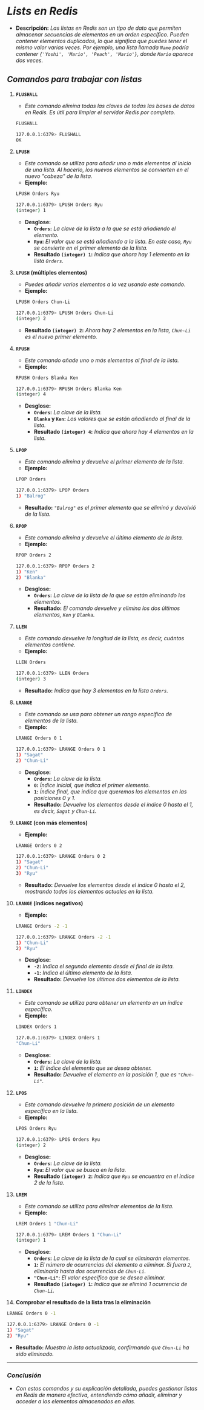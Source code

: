 <!-- Autor: Daniel Benjamin Perez Morales -->
<!-- GitHub: https://github.com/D4nitrix13 -->
<!-- Correo electrónico: danielperezdev@proton.me -->

# ***Lists en Redis***

- **Descripción:** *Las listas en Redis son un tipo de dato que permiten almacenar secuencias de elementos en un orden específico. Pueden contener elementos duplicados, lo que significa que puedes tener el mismo valor varias veces. Por ejemplo, una lista llamada `Name` podría contener `{'Yoshi', 'Mario', 'Peach', 'Mario'}`, donde `Mario` aparece dos veces.*

## ***Comandos para trabajar con listas***

1. **`FLUSHALL`**
   - *Este comando elimina todas las claves de todas las bases de datos en Redis. Es útil para limpiar el servidor Redis por completo.*

   ```bash
   FLUSHALL
   ```

   ```bash
   127.0.0.1:6379> FLUSHALL
   OK
   ```

2. **`LPUSH`**
   - *Este comando se utiliza para añadir uno o más elementos al inicio de una lista. Al hacerlo, los nuevos elementos se convierten en el nuevo "cabeza" de la lista.*
   - **Ejemplo:**

   ```bash
   LPUSH Orders Ryu
   ```

   ```bash
   127.0.0.1:6379> LPUSH Orders Ryu
   (integer) 1
   ```

   - **Desglose:**
     - **`Orders`:** *La clave de la lista a la que se está añadiendo el elemento.*
     - **`Ryu`:** *El valor que se está añadiendo a la lista. En este caso, `Ryu` se convierte en el primer elemento de la lista.*
     - **Resultado `(integer) 1`:** *Indica que ahora hay 1 elemento en la lista `Orders`.*

3. **`LPUSH` (múltiples elementos)**
   - *Puedes añadir varios elementos a la vez usando este comando.*
   - **Ejemplo:**

   ```bash
   LPUSH Orders Chun-Li
   ```

   ```bash
   127.0.0.1:6379> LPUSH Orders Chun-Li
   (integer) 2
   ```

   - **Resultado `(integer) 2`:** *Ahora hay 2 elementos en la lista, `Chun-Li` es el nuevo primer elemento.*

4. **`RPUSH`**
   - *Este comando añade uno o más elementos al final de la lista.*
   - **Ejemplo:**

   ```bash
   RPUSH Orders Blanka Ken
   ```

   ```bash
   127.0.0.1:6379> RPUSH Orders Blanka Ken
   (integer) 4
   ```

   - **Desglose:**
     - **`Orders`:** *La clave de la lista.*
     - **`Blanka` y `Ken`:** *Los valores que se están añadiendo al final de la lista.*
     - **Resultado `(integer) 4`:** *Indica que ahora hay 4 elementos en la lista.*

5. **`LPOP`**
   - *Este comando elimina y devuelve el primer elemento de la lista.*
   - **Ejemplo:**

   ```bash
   LPOP Orders
   ```

   ```bash
   127.0.0.1:6379> LPOP Orders
   1) "Balrog"
   ```

   - **Resultado:** *`"Balrog"` es el primer elemento que se eliminó y devolvió de la lista.*

6. **`RPOP`**
   - *Este comando elimina y devuelve el último elemento de la lista.*
   - **Ejemplo:**

   ```bash
   RPOP Orders 2
   ```

   ```bash
   127.0.0.1:6379> RPOP Orders 2
   1) "Ken"
   2) "Blanka"
   ```

   - **Desglose:**
     - **`Orders`:** *La clave de la lista de la que se están eliminando los elementos.*
     - **Resultado:** *El comando devuelve y elimina los dos últimos elementos, `Ken` y `Blanka`.*

7. **`LLEN`**
   - *Este comando devuelve la longitud de la lista, es decir, cuántos elementos contiene.*
   - **Ejemplo:**

   ```bash
   LLEN Orders
   ```

   ```bash
   127.0.0.1:6379> LLEN Orders
   (integer) 3
   ```

   - **Resultado:** *Indica que hay 3 elementos en la lista `Orders`.*

8. **`LRANGE`**
   - *Este comando se usa para obtener un rango específico de elementos de la lista.*
   - **Ejemplo:**

   ```bash
   LRANGE Orders 0 1
   ```

   ```bash
   127.0.0.1:6379> LRANGE Orders 0 1
   1) "Sagat"
   2) "Chun-Li"
   ```

   - **Desglose:**
     - **`Orders`:** *La clave de la lista.*
     - **`0`:** *Índice inicial, que indica el primer elemento.*
     - **`1`:** *Índice final, que indica que queremos los elementos en las posiciones 0 y 1.*
     - **Resultado:** *Devuelve los elementos desde el índice 0 hasta el 1, es decir, `Sagat` y `Chun-Li`.*

9. **`LRANGE` (con más elementos)**
   - **Ejemplo:**

   ```bash
   LRANGE Orders 0 2
   ```

   ```bash
   127.0.0.1:6379> LRANGE Orders 0 2
   1) "Sagat"
   2) "Chun-Li"
   3) "Ryu"
   ```

   - **Resultado:** *Devuelve los elementos desde el índice 0 hasta el 2, mostrando todos los elementos actuales en la lista.*

10. **`LRANGE` (índices negativos)**

    - **Ejemplo:**

    ```bash
    LRANGE Orders -2 -1
    ```

    ```bash
    127.0.0.1:6379> LRANGE Orders -2 -1
    1) "Chun-Li"
    2) "Ryu"
    ```

    - **Desglose:**
      - **`-2`:** *Indica el segundo elemento desde el final de la lista.*
      - **`-1`:** *Indica el último elemento de la lista.*
      - **Resultado:** *Devuelve los últimos dos elementos de la lista.*

11. **`LINDEX`**
    - *Este comando se utiliza para obtener un elemento en un índice específico.*
    - **Ejemplo:**

    ```bash
    LINDEX Orders 1
    ```

    ```bash
    127.0.0.1:6379> LINDEX Orders 1
    "Chun-Li"
    ```

    - **Desglose:**
      - **`Orders`:** *La clave de la lista.*
      - **`1`:** *El índice del elemento que se desea obtener.*
      - **Resultado:** *Devuelve el elemento en la posición 1, que es `"Chun-Li"`.*

12. **`LPOS`**
    - *Este comando devuelve la primera posición de un elemento específico en la lista.*
    - **Ejemplo:**

    ```bash
    LPOS Orders Ryu
    ```

    ```bash
    127.0.0.1:6379> LPOS Orders Ryu
    (integer) 2
    ```

    - **Desglose:**
      - **`Orders`:** *La clave de la lista.*
      - **`Ryu`:** *El valor que se busca en la lista.*
      - **Resultado `(integer) 2`:** *Indica que `Ryu` se encuentra en el índice 2 de la lista.*

13. **`LREM`**
    - *Este comando se utiliza para eliminar elementos de la lista.*
    - **Ejemplo:**

    ```bash
    LREM Orders 1 "Chun-Li"
    ```

    ```bash
    127.0.0.1:6379> LREM Orders 1 "Chun-Li"
    (integer) 1
    ```

    - **Desglose:**
      - **`Orders`:** *La clave de la lista de la cual se eliminarán elementos.*
      - **`1`:** *El número de ocurrencias del elemento a eliminar. Si fuera `2`, eliminaría hasta dos ocurrencias de `Chun-Li`.*
      - **`"Chun-Li"`:** *El valor específico que se desea eliminar.*
      - **Resultado `(integer) 1`:** *Indica que se eliminó 1 ocurrencia de `Chun-Li`.*

14. **Comprobar el resultado de la lista tras la eliminación**

   ```bash
   LRANGE Orders 0 -1
   ```

   ```bash
   127.0.0.1:6379> LRANGE Orders 0 -1
   1) "Sagat"
   2) "Ryu"
   ```

- **Resultado:** *Muestra la lista actualizada, confirmando que `Chun-Li` ha sido eliminado.*

---

### ***Conclusión***

- *Con estos comandos y su explicación detallada, puedes gestionar listas en Redis de manera efectiva, entendiendo cómo añadir, eliminar y acceder a los elementos almacenados en ellas.*
